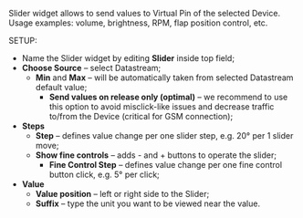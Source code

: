    Slider widget allows to send values to Virtual Pin of the selected Device.  
   Usage examples: volume, brightness, RPM, flap position control, etc.  
 
  
 SETUP:  
- Name the Slider widget by editing **Slider** inside top field;
- **Choose Source** – select Datastream;
  - **Min** and **Max** – will be automatically taken from selected Datastream default value; 
    - **Send values on release only (optimal)** – we recommend to use this option to avoid misclick-like issues and decrease traffic to/from the Device (critical for GSM connection);  
- **Steps**  
  - **Step** – defines value change per one slider step, e.g. 20° per 1 slider move;
  - **Show fine controls** – adds - and + buttons to operate the slider;
    - **Fine Control Step** – defines value change per one fine control button click, e.g. 5° per click;
- **Value**  
  - **Value position** – left or right side to the Slider;
  - **Suffix** – type the unit you want to be viewed near the value.
